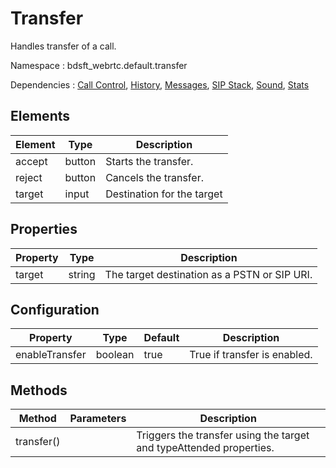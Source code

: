# Transfer

Handles transfer of a call.

Namespace : bdsft_webrtc.default.transfer

Dependencies : [Call Control](https://github.com/BroadSoft-Xtended/Library-WebRTC-CallControl), [History](https://github.com/BroadSoft-Xtended/Library-WebRTC-History), [Messages](https://github.com/BroadSoft-Xtended/Library-WebRTC-Messages), [SIP Stack](https://github.com/BroadSoft-Xtended/Library-WebRTC-SIPStack), [Sound](https://github.com/BroadSoft-Xtended/Library-WebRTC-Sound), [Stats](https://github.com/BroadSoft-Xtended/Library-WebRTC-Stats)

## Elements
<a name="elements"></a>

Element  |Type    |Description
---------|--------|----------------------------
accept   |button  |Starts the transfer.
reject   |button  |Cancels the transfer.
target   |input   |Destination for the target

## Properties
<a name="properties"></a>

Property  |Type    |Description
----------|--------|----------------------------------------------
target    |string  |The target destination as a PSTN or SIP URI.

## Configuration
<a name="configuration"></a>

Property        |Type     |Default  |Description
----------------|---------|---------|------------------------------
enableTransfer  |boolean  |true     |True if transfer is enabled.

## Methods
<a name="methods"></a>

Method      |Parameters  |Description
------------|------------|---------------------------------------------------------------------
transfer()  |            |Triggers the transfer using the target and typeAttended properties.
